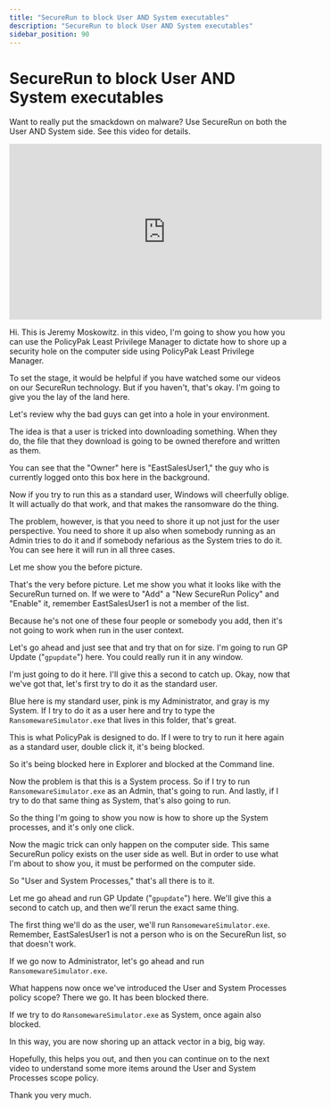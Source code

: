 ```yaml
---
title: "SecureRun to block User AND System executables"
description: "SecureRun to block User AND System executables"
sidebar_position: 90
---
```

# SecureRun to block User AND System executables

Want to really put the smackdown on malware? Use SecureRun on both the User AND System side. See
this video for details.

<iframe width="560" height="315" src="https://www.youtube.com/embed/W9q35n6cgY4?si=j6xA1VAtqUNdKobS" title="YouTube video player" frameborder="0" allow="accelerometer; autoplay; clipboard-write; encrypted-media; gyroscope; picture-in-picture; web-share" referrerpolicy="strict-origin-when-cross-origin" allowfullscreen></iframe>

Hi. This is Jeremy Moskowitz. in this video, I'm going to show you how you can use the PolicyPak
Least Privilege Manager to dictate how to shore up a security hole on the computer side using
PolicyPak Least Privilege Manager.

To set the stage, it would be helpful if you have watched some our videos on our SecureRun
technology. But if you haven't, that's okay. I'm going to give you the lay of the land here.

Let's review why the bad guys can get into a hole in your environment.

The idea is that a user is tricked into downloading something. When they do, the file that they
download is going to be owned therefore and written as them.

You can see that the "Owner" here is "EastSalesUser1," the guy who is currently logged onto this box
here in the background.

Now if you try to run this as a standard user, Windows will cheerfully oblige. It will actually do
that work, and that makes the ransomware do the thing.

The problem, however, is that you need to shore it up not just for the user perspective. You need to
shore it up also when somebody running as an Admin tries to do it and if somebody nefarious as the
System tries to do it. You can see here it will run in all three cases.

Let me show you the before picture.

That's the very before picture. Let me show you what it looks like with the SecureRun turned on. If
we were to "Add" a "New SecureRun Policy" and "Enable" it, remember EastSalesUser1 is not a member
of the list.

Because he's not one of these four people or somebody you add, then it's not going to work when run
in the user context.

Let's go ahead and just see that and try that on for size. I'm going to run GP Update ("`gpupdate`")
here. You could really run it in any window.

I'm just going to do it here. I'll give this a second to catch up. Okay, now that we've got that,
let's first try to do it as the standard user.

Blue here is my standard user, pink is my Administrator, and gray is my System. If I try to do it as
a user here and try to type the `RansomewareSimulator.exe` that lives in this folder, that's great.

This is what PolicyPak is designed to do. If I were to try to run it here again as a standard user,
double click it, it's being blocked.

So it's being blocked here in Explorer and blocked at the Command line.

Now the problem is that this is a System process. So if I try to run `RansomewareSimulator.exe` as
an Admin, that's going to run. And lastly, if I try to do that same thing as System, that's also
going to run.

So the thing I'm going to show you now is how to shore up the System processes, and it's only one
click.

Now the magic trick can only happen on the computer side. This same SecureRun policy exists on the
user side as well. But in order to use what I'm about to show you, it must be performed on the
computer side.

So "User and System Processes," that's all there is to it.

Let me go ahead and run GP Update ("`gpupdate`") here. We'll give this a second to catch up, and
then we'll rerun the exact same thing.

The first thing we'll do as the user, we'll run `RansomewareSimulator.exe`. Remember, EastSalesUser1
is not a person who is on the SecureRun list, so that doesn't work.

If we go now to Administrator, let's go ahead and run `RansomewareSimulator.exe`.

What happens now once we've introduced the User and System Processes policy scope? There we go. It
has been blocked there.

If we try to do `RansomewareSimulator.exe` as System, once again also blocked.

In this way, you are now shoring up an attack vector in a big, big way.

Hopefully, this helps you out, and then you can continue on to the next video to understand some
more items around the User and System Processes scope policy.

Thank you very much.
